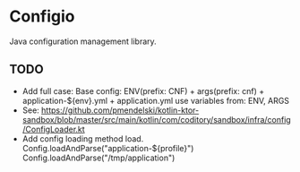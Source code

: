 # Configio

Java configuration management library.

## TODO
- Add full case:
  Base config: ENV(prefix: CNF) + args(prefix: cnf) + application-${env}.yml + application.yml
  use variables from: ENV, ARGS
- See: https://github.com/pmendelski/kotlin-ktor-sandbox/blob/master/src/main/kotlin/com/coditory/sandbox/infra/config/ConfigLoader.kt
- Add config loading method load.
  Config.loadAndParse("application-${profile}")
  Config.loadAndParse("/tmp/application")